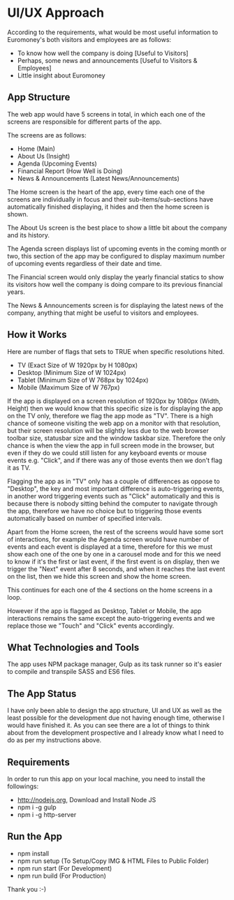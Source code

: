 # UI/UX Approach 

According to the requirements, what would be most useful information to Euromoney's both visitors and employees are as follows:

- To know how well the company is doing [Useful to Visitors]
- Perhaps, some news and announcements [Useful to Visitors & Employees]
- Little insight about Euromoney

## App Structure

The web app would have 5 screens in total, in which each one of the screens are responsible for different parts of the app.

The screens are as follows:
- Home (Main)
- About Us (Insight)
- Agenda (Upcoming Events)
- Financial Report (How Well is Doing)
- News & Announcements (Latest News/Announcements)

The Home screen is the heart of the app, every time each one of the screens are individually in focus and their sub-items/sub-sections have automatically finished displaying, it hides and then the home screen is shown.

The About Us screen is the best place to show a little bit about the company and its history.

The Agenda screen displays list of upcoming events in the coming month or two, this section of the app may be configured to display maximum number of upcoming events regardless of their date and time.

The Financial screen would only display the yearly financial statics to show its visitors how well the company is doing compare to its previous financial years.

The News & Announcements screen is for displaying the latest news of the company, anything that might be useful to visitors and employees.

## How it Works

Here are number of flags that sets to TRUE when specific resolutions hited.

- TV (Exact Size of W 1920px by H 1080px)
- Desktop (Minimum Size of W 1024px)
- Tablet (Minimum Size of W 768px by 1024px)
- Mobile (Maximum Size of W 767px)

If the app is displayed on a screen resolution of 1920px by 1080px (Width, Height) then we would know that this specific size is for displaying the app on the TV only, therefore we flag the app mode as "TV". There is a high chance of someone visiting the web app on a monitor with that resolution, but their screen resolution will be slightly less due to the web browser toolbar size, statusbar size and the window taskbar size. Therefore the only chance is when the view the app in full screen mode in the browser, but even if they do we could still listen for any keyboard events or mouse events e.g. "Click", and if there was any of those events then we don't flag it as TV.

Flagging the app as in "TV" only has a couple of differences as oppose to "Desktop", the key and most important difference is auto-triggering events, in another word triggering events such as "Click" automatically and this is because there is nobody sitting behind the computer to navigate through the app, therefore we have no choice but to triggering those events automatically based on number of specified intervals.

Apart from the Home screen, the rest of the screens would have some sort of interactions, for example the Agenda screen would have number of events and each event is displayed at a time, therefore for this we must show each one of the one by one in a carousel mode and for this we need to know if it's the first or last event, if the first event is on display, then we trigger the "Next" event after 8 seconds, and when it reaches the last event on the list, then we hide this screen and show the home screen.

This continues for each one of the 4 sections on the home screens in a loop.

However if the app is flagged as Desktop, Tablet or Mobile, the app interactions remains the same except the auto-triggering events and we replace those we "Touch" and "Click" events accordingly.

## What Technologies and Tools

The app uses NPM package manager, Gulp as its task runner so it's easier to compile and transpile SASS and ES6 files.

## The App Status

I have only been able to design the app structure, UI and UX as well as the least possible for the development due not having enough time, otherwise I would have finished it. As you can see there are a lot of things to think about from the development prospective and I already know what I need to do as per my instructions above.

## Requirements

In order to run this app on your local machine, you need to install the followings:

- http://nodejs.org, Download and Install Node JS
- npm i -g gulp
- npm i -g http-server

## Run the App

- npm install
- npm run setup (To Setup/Copy IMG & HTML Files to Public Folder)
- npm run start (For Development)
- npm run build (For Production)


Thank you :-)